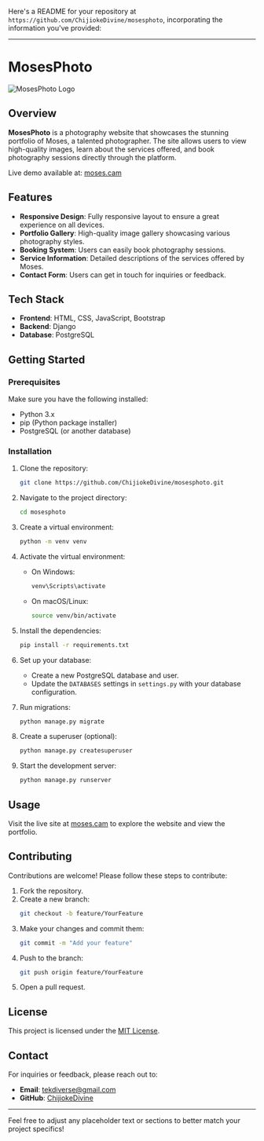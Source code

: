 Here's a README for your repository at `https://github.com/ChijiokeDivine/mosesphoto`, incorporating the information you've provided:

---

# MosesPhoto

![MosesPhoto Logo](path/to/logo.png) <!-- Replace with your actual logo path -->

## Overview

**MosesPhoto** is a photography website that showcases the stunning portfolio of Moses, a talented photographer. The site allows users to view high-quality images, learn about the services offered, and book photography sessions directly through the platform. 

Live demo available at: [moses.cam](https://moses.cam)

## Features

- **Responsive Design**: Fully responsive layout to ensure a great experience on all devices.
- **Portfolio Gallery**: High-quality image gallery showcasing various photography styles.
- **Booking System**: Users can easily book photography sessions.
- **Service Information**: Detailed descriptions of the services offered by Moses.
- **Contact Form**: Users can get in touch for inquiries or feedback.

## Tech Stack

- **Frontend**: HTML, CSS, JavaScript, Bootstrap
- **Backend**: Django
- **Database**: PostgreSQL

## Getting Started

### Prerequisites

Make sure you have the following installed:

- Python 3.x
- pip (Python package installer)
- PostgreSQL (or another database)

### Installation

1. Clone the repository:
   ```bash
   git clone https://github.com/ChijiokeDivine/mosesphoto.git
   ```
2. Navigate to the project directory:
   ```bash
   cd mosesphoto
   ```
3. Create a virtual environment:
   ```bash
   python -m venv venv
   ```
4. Activate the virtual environment:
   - On Windows:
     ```bash
     venv\Scripts\activate
     ```
   - On macOS/Linux:
     ```bash
     source venv/bin/activate
     ```
5. Install the dependencies:
   ```bash
   pip install -r requirements.txt
   ```
6. Set up your database:
   - Create a new PostgreSQL database and user.
   - Update the `DATABASES` settings in `settings.py` with your database configuration.

7. Run migrations:
   ```bash
   python manage.py migrate
   ```

8. Create a superuser (optional):
   ```bash
   python manage.py createsuperuser
   ```

9. Start the development server:
   ```bash
   python manage.py runserver
   ```

## Usage

Visit the live site at [moses.cam](https://moses.cam) to explore the website and view the portfolio.

## Contributing

Contributions are welcome! Please follow these steps to contribute:

1. Fork the repository.
2. Create a new branch:
   ```bash
   git checkout -b feature/YourFeature
   ```
3. Make your changes and commit them:
   ```bash
   git commit -m "Add your feature"
   ```
4. Push to the branch:
   ```bash
   git push origin feature/YourFeature
   ```
5. Open a pull request.

## License

This project is licensed under the [MIT License](LICENSE).

## Contact

For inquiries or feedback, please reach out to:

- **Email**: tekdiverse@gmail.com 
- **GitHub**: [ChijiokeDivine](https://github.com/ChijiokeDivine)

---

Feel free to adjust any placeholder text or sections to better match your project specifics!
